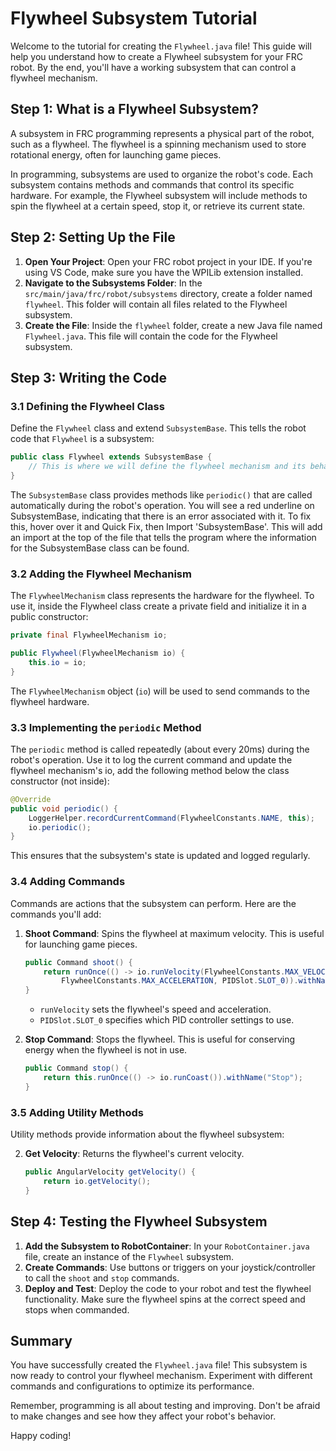 # Flywheel Subsystem Tutorial

Welcome to the tutorial for creating the `Flywheel.java` file! This guide will help you understand how to create a Flywheel subsystem for your FRC robot. By the end, you'll have a working subsystem that can control a flywheel mechanism.

## Step 1: What is a Flywheel Subsystem?

A subsystem in FRC programming represents a physical part of the robot, such as a flywheel. The flywheel is a spinning mechanism used to store rotational energy, often for launching game pieces. 

In programming, subsystems are used to organize the robot's code. Each subsystem contains methods and commands that control its specific hardware. For example, the Flywheel subsystem will include methods to spin the flywheel at a certain speed, stop it, or retrieve its current state.


## Step 2: Setting Up the File

1. **Open Your Project**: Open your FRC robot project in your IDE. If you're using VS Code, make sure you have the WPILib extension installed.
2. **Navigate to the Subsystems Folder**: In the `src/main/java/frc/robot/subsystems` directory, create a folder named `flywheel`. This folder will contain all files related to the Flywheel subsystem.
3. **Create the File**: Inside the `flywheel` folder, create a new Java file named `Flywheel.java`. This file will contain the code for the Flywheel subsystem.

## Step 3: Writing the Code

### 3.1 Defining the Flywheel Class

Define the `Flywheel` class and extend `SubsystemBase`. This tells the robot code that `Flywheel` is a subsystem:
```java
public class Flywheel extends SubsystemBase {
    // This is where we will define the flywheel mechanism and its behavior.
}
```
The `SubsystemBase` class provides methods like `periodic()` that are called automatically during the robot's operation. You will see a red underline on SubsystemBase, indicating that there is an error associated with it. To fix this, hover over it and Quick Fix, then Import 'SubsystemBase'. This will add an import at the top of the file that tells the program where the information for the SubsystemBase class can be found. 

### 3.2 Adding the Flywheel Mechanism

The `FlywheelMechanism` class represents the hardware for the flywheel. To use it, inside the Flywheel class create a private field and initialize it in a public constructor:
```java
private final FlywheelMechanism io;

public Flywheel(FlywheelMechanism io) {
    this.io = io;
}
```
The `FlywheelMechanism` object (`io`) will be used to send commands to the flywheel hardware.

### 3.3 Implementing the `periodic` Method

The `periodic` method is called repeatedly (about every 20ms) during the robot's operation. Use it to log the current command and update the flywheel mechanism's io, add the following method below the class constructor (not inside):
```java
@Override
public void periodic() {
    LoggerHelper.recordCurrentCommand(FlywheelConstants.NAME, this);
    io.periodic();
}
```
This ensures that the subsystem's state is updated and logged regularly.

### 3.4 Adding Commands

Commands are actions that the subsystem can perform. Here are the commands you'll add:

1. **Shoot Command**: Spins the flywheel at maximum velocity. This is useful for launching game pieces.
   ```java
   public Command shoot() {
       return runOnce(() -> io.runVelocity(FlywheelConstants.MAX_VELOCITY,
           FlywheelConstants.MAX_ACCELERATION, PIDSlot.SLOT_0)).withName("Shoot");
   }
   ```
   - `runVelocity` sets the flywheel's speed and acceleration.
   - `PIDSlot.SLOT_0` specifies which PID controller settings to use.

2. **Stop Command**: Stops the flywheel. This is useful for conserving energy when the flywheel is not in use.
   ```java
   public Command stop() {
       return this.runOnce(() -> io.runCoast()).withName("Stop");
   }
   ```

### 3.5 Adding Utility Methods

Utility methods provide information about the flywheel subsystem:

2. **Get Velocity**: Returns the flywheel's current velocity.
   ```java
   public AngularVelocity getVelocity() {
       return io.getVelocity();
   }
   ```

## Step 4: Testing the Flywheel Subsystem

1. **Add the Subsystem to RobotContainer**: In your `RobotContainer.java` file, create an instance of the `Flywheel` subsystem.
2. **Create Commands**: Use buttons or triggers on your joystick/controller to call the `shoot` and `stop` commands.
3. **Deploy and Test**: Deploy the code to your robot and test the flywheel functionality. Make sure the flywheel spins at the correct speed and stops when commanded.

## Summary

You have successfully created the `Flywheel.java` file! This subsystem is now ready to control your flywheel mechanism. Experiment with different commands and configurations to optimize its performance.

Remember, programming is all about testing and improving. Don't be afraid to make changes and see how they affect your robot's behavior.

Happy coding!
